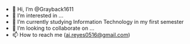 - 👋 Hi, I’m @Grayback1611 
- 👀 I’m interested in ...
- 🌱 I’m currently studying Information Technology in my first semester
- 💞️ I’m looking to collaborate on ...
- 📫 How to reach me (aj.reyes0516@gmail.com)

<!---
Grayback1611/Grayback1611 is a ✨ special ✨ repository because its `README.md` (this file) appears on your GitHub profile.
You can click the Preview link to take a look at your changes.
--->
